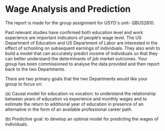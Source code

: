 # Wage Analysis and Prediction

The report is made for the group assignment for USYD's unit- QBUS2810.

Past relevant studies have confirmed both education level and work experience are important indicators of people’s wage level. The US Department of Education and US Department of Labor are interested in the effect of schooling on subsequent earnings of individuals. They also wish to build a model that can accurately predict income of individuals so that they can better understand the determinants of job market outcomes. Your group has been commissioned to analyse the data provided and then report back to the two Departments.

There are two primary goals that the two Departments would like your group to focus on:

(a) Causal model for education vs vocation: to understand the relationship between years of education vs experience and monthly wages and to estimate the return to additional year of education in presence of an alternative in the form of an available professional career path.

(b) Predictive goal: to develop an optimal model for predicting the wages of individuals.
